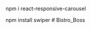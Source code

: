 <!-- For Banner Component -->

npm i react-responsive-carousel

<!-- For online order food carousel -->

npm install swiper
#   B i s t r o _ B o s s  
 